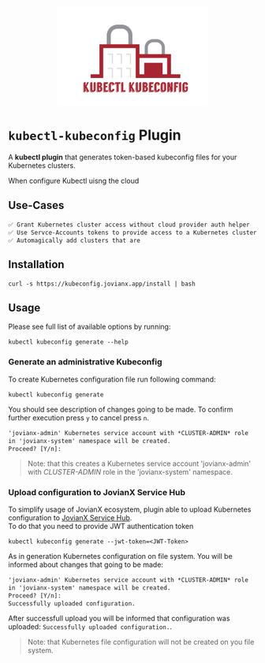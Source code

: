 <div align='center'>
<img src='kubectl-kubeconfig-logo.png'>
</div>

# `kubectl-kubeconfig` Plugin

A **kubectl plugin** that generates token-based kubeconfig files for your Kubernetes clusters.

When configure Kubectl uisng the cloud

## Use-Cases

```
✅ Grant Kubernetes cluster access without cloud provider auth helper
✅ Use Servce-Accounts tokens to provide access to a Kubernetes cluster
✅ Automagically add clusters that are
```

## Installation

```
curl -s https://kubeconfig.jovianx.app/install | bash
```

## Usage

Please see full list of available options by running:

```
kubectl kubeconfig generate --help
```

### Generate an administrative Kubeconfig

To create Kubernetes configuration file run following command:

```
kubectl kubeconfig generate
```

You should see description of changes going to be made. To confirm further execution press `y` to cancel press `n`.

```
'jovianx-admin' Kubernetes service account with *CLUSTER-ADMIN* role in 'jovianx-system' namespace will be created.
Proceed? [Y/n]:
```

> Note: that this creates a Kubernetes service account 'jovianx-admin' with _CLUSTER-ADMIN_ role in the 'jovianx-system' namespace.

### Upload configuration to JovianX Service Hub

To simplify usage of JovianX ecosystem, plugin able to upload Kubernetes configuration to [JovianX Service Hub](http://hub.jovianx.com).  
To do that you need to provide JWT authentication token

```
kubectl kubeconfig generate --jwt-token=<JWT-Token>
```

As in generation Kubernetes configuration on file system. You will be informed about changes that going to be made:

```
'jovianx-admin' Kubernetes service account with *CLUSTER-ADMIN* role in 'jovianx-system' namespace will be created.
Proceed? [Y/n]:
Successfully uploaded configuration.
```

After successfull upload you will be informed that configuration was uploaded: `Successfully uploaded configuration.`.

> Note: that Kubernetes file configuration will not be created on you file system.
